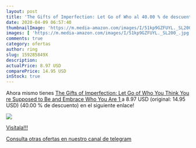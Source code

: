 ```yaml
---
layout: post
title: 'The Gifts of Imperfection: Let Go of Who al 40.00 % de descuento'
date: 2020-04-09 06:57:40
thumbnailImage: 'https://m.media-amazon.com/images/I/51kp9GZFUYL._SL200_.jpg'
images: [ 'https://m.media-amazon.com/images/I/51kp9GZFUYL._SL200_.jpg' ]
comments: true
category: ofertas
author: ring
slug: 159285849X
description:
actualPrice: 8.97 USD
comparePrice: 14.95 USD
inStock: true
---
```


Ahora mismo tienes [The Gifts of Imperfection: Let Go of Who You Think You re Supposed to Be and Embrace Who You Are  1 ](https://www.amazon.com/dp/159285849X/?tag=redken08-20) a 8.97 USD (original: 14.95 USD) (40.00 %  de descuento) en el siguiente enlace!

[![](https://m.media-amazon.com/images/I/51kp9GZFUYL._SL200_.jpg)](https://www.amazon.com/dp/159285849X/?tag=redken08-20)

[Visítala!!!](https://www.amazon.com/dp/159285849X/?tag=redken08-20)

[Consulta otras ofertas en nuestro canal de telegram](https://t.me/s/ofertas25)
